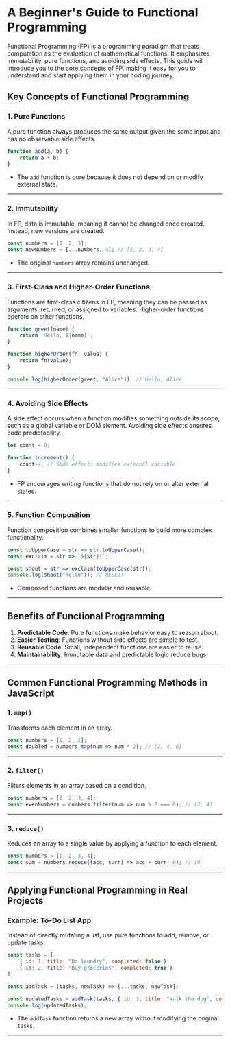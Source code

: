 # A Beginner's Guide to Functional Programming

Functional Programming (FP) is a programming paradigm that treats computation as the evaluation of mathematical functions. It emphasizes immutability, pure functions, and avoiding side effects. This guide will introduce you to the core concepts of FP, making it easy for you to understand and start applying them in your coding journey.


## Key Concepts of Functional Programming


### 1. Pure Functions

A pure function always produces the same output given the same input and has no observable side effects.

```javascript
function add(a, b) {
    return a + b;
}
```

- The `add` function is pure because it does not depend on or modify external state.

---


### 2. Immutability

In FP, data is immutable, meaning it cannot be changed once created. Instead, new versions are created.

```javascript
const numbers = [1, 2, 3];
const newNumbers = [...numbers, 4]; // [1, 2, 3, 4]
```

- The original `numbers` array remains unchanged.

---


### 3. First-Class and Higher-Order Functions

Functions are first-class citizens in FP, meaning they can be passed as arguments, returned, or assigned to variables. Higher-order functions operate on other functions.

```javascript
function greet(name) {
    return `Hello, ${name}`;
}

function higherOrder(fn, value) {
    return fn(value);
}

console.log(higherOrder(greet, "Alice")); // Hello, Alice
```

---


### 4. Avoiding Side Effects

A side effect occurs when a function modifies something outside its scope, such as a global variable or DOM element. Avoiding side effects ensures code predictability.

```javascript
let count = 0;

function increment() {
    count++; // Side effect: modifies external variable
}
```

- FP encourages writing functions that do not rely on or alter external states.

---


### 5. Function Composition

Function composition combines smaller functions to build more complex functionality.

```javascript
const toUpperCase = str => str.toUpperCase();
const exclaim = str => `${str}!`;

const shout = str => exclaim(toUpperCase(str));
console.log(shout("hello")); // HELLO!
```

- Composed functions are modular and reusable.

---


## Benefits of Functional Programming

1. **Predictable Code**: Pure functions make behavior easy to reason about.
2. **Easier Testing**: Functions without side effects are simple to test.
3. **Reusable Code**: Small, independent functions are easier to reuse.
4. **Maintainability**: Immutable data and predictable logic reduce bugs.

---


## Common Functional Programming Methods in JavaScript

### 1. `map()`
Transforms each element in an array.

```javascript
const numbers = [1, 2, 3];
const doubled = numbers.map(num => num * 2); // [2, 4, 6]
```

---


### 2. `filter()`
Filters elements in an array based on a condition.

```javascript
const numbers = [1, 2, 3, 4];
const evenNumbers = numbers.filter(num => num % 2 === 0); // [2, 4]
```

---


### 3. `reduce()`
Reduces an array to a single value by applying a function to each element.

```javascript
const numbers = [1, 2, 3, 4];
const sum = numbers.reduce((acc, curr) => acc + curr, 0); // 10
```

---


## Applying Functional Programming in Real Projects

### Example: To-Do List App

Instead of directly mutating a list, use pure functions to add, remove, or update tasks.

```javascript
const tasks = [
    { id: 1, title: "Do laundry", completed: false },
    { id: 2, title: "Buy groceries", completed: true }
];

const addTask = (tasks, newTask) => [...tasks, newTask];

const updatedTasks = addTask(tasks, { id: 3, title: "Walk the dog", completed: false });
console.log(updatedTasks);
```

- The `addTask` function returns a new array without modifying the original `tasks`.

---


